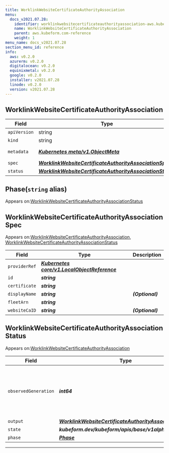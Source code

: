 ```yaml
---
title: WorklinkWebsiteCertificateAuthorityAssociation
menu:
  docs_v2021.07.28:
    identifier: worklinkwebsitecertificateauthorityassociation-aws.kubeform.com
    name: WorklinkWebsiteCertificateAuthorityAssociation
    parent: aws.kubeform.com-reference
    weight: 1
menu_name: docs_v2021.07.28
section_menu_id: reference
info:
  aws: v0.2.0
  azurerm: v0.2.0
  digitalocean: v0.2.0
  equinixmetal: v0.2.0
  google: v0.2.0
  installer: v2021.07.28
  linode: v0.2.0
  version: v2021.07.28
---
```


## WorklinkWebsiteCertificateAuthorityAssociation
| Field | Type | Description |
| ------ | ----- | ----------- |
| `apiVersion` | string | `aws.kubeform.com/v1alpha1` |
|    `kind` | string | `WorklinkWebsiteCertificateAuthorityAssociation` |
| `metadata` | ***[Kubernetes meta/v1.ObjectMeta](https://v1-18.docs.kubernetes.io/docs/reference/generated/kubernetes-api/v1.18/#objectmeta-v1-meta)***|Refer to the Kubernetes API documentation for the fields of the `metadata` field.|
| `spec` | ***[WorklinkWebsiteCertificateAuthorityAssociationSpec](#worklinkwebsitecertificateauthorityassociationspec)***||
| `status` | ***[WorklinkWebsiteCertificateAuthorityAssociationStatus](#worklinkwebsitecertificateauthorityassociationstatus)***||
## Phase(`string` alias)

Appears on:[WorklinkWebsiteCertificateAuthorityAssociationStatus](#worklinkwebsitecertificateauthorityassociationstatus)

## WorklinkWebsiteCertificateAuthorityAssociationSpec

Appears on:[WorklinkWebsiteCertificateAuthorityAssociation](#worklinkwebsitecertificateauthorityassociation), [WorklinkWebsiteCertificateAuthorityAssociationStatus](#worklinkwebsitecertificateauthorityassociationstatus)

| Field | Type | Description |
| ------ | ----- | ----------- |
| `providerRef` | ***[Kubernetes core/v1.LocalObjectReference](https://v1-18.docs.kubernetes.io/docs/reference/generated/kubernetes-api/v1.18/#localobjectreference-v1-core)***||
| `id` | ***string***||
| `certificate` | ***string***||
| `displayName` | ***string***| ***(Optional)*** |
| `fleetArn` | ***string***||
| `websiteCaID` | ***string***| ***(Optional)*** |
## WorklinkWebsiteCertificateAuthorityAssociationStatus

Appears on:[WorklinkWebsiteCertificateAuthorityAssociation](#worklinkwebsitecertificateauthorityassociation)

| Field | Type | Description |
| ------ | ----- | ----------- |
| `observedGeneration` | ***int64***| ***(Optional)*** Resource generation, which is updated on mutation by the API Server.|
| `output` | ***[WorklinkWebsiteCertificateAuthorityAssociationSpec](#worklinkwebsitecertificateauthorityassociationspec)***| ***(Optional)*** |
| `state` | ***kubeform.dev/kubeform/apis/base/v1alpha1.State***| ***(Optional)*** |
| `phase` | ***[Phase](#phase)***| ***(Optional)*** |
---
